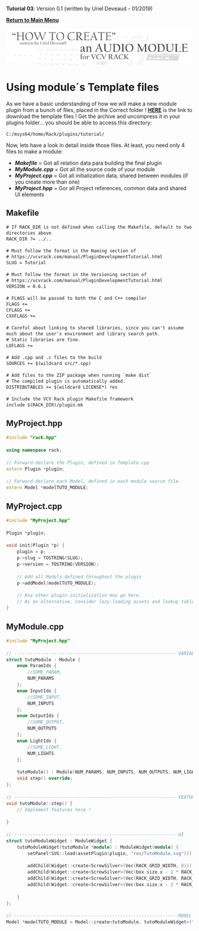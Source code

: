 **Tutorial 03**: Version 0.1 (written by Uriel Deveaud - 01/2019) 

[**Return to Main Menu**](../README.md)

![](images/header.jpg)

# Using module´s Template files

As we have a basic understanding of how we will make a new module plugin from a bunch of files, placed in the Correct folder ! 
[**HERE**](files/tutorial_VCV_modules.zip) is the link to download the template files ! Get the archive and uncompress it in your plugins folder... you should be able to access this directory:
```
C:/msys64/home/Rack/plugins/tutorial/
```

Now, lets have a look in detail inside those files. At least, you need only 4 files to make a module:
* _**Makefile**_ = Got all relation data para building the final plugin
* _**MyModule.cpp**_ = Got all the source code of your module
* _**MyProject.cpp**_ = Got all initialization data, shared between modules (if you create more than one)
* _**MyProject.hpp**_ = Gor all Project references, common data and shared UI elements

## Makefile
```
# If RACK_DIR is not defined when calling the Makefile, default to two directories above
RACK_DIR ?= ../..

# Must follow the format in the Naming section of
# https://vcvrack.com/manual/PluginDevelopmentTutorial.html
SLUG = Tutorial

# Must follow the format in the Versioning section of
# https://vcvrack.com/manual/PluginDevelopmentTutorial.html
VERSION = 0.6.1

# FLAGS will be passed to both the C and C++ compiler
FLAGS +=
CFLAGS +=
CXXFLAGS +=

# Careful about linking to shared libraries, since you can't assume much about the user's environment and library search path.
# Static libraries are fine.
LDFLAGS +=

# Add .cpp and .c files to the build
SOURCES += $(wildcard src/*.cpp)

# Add files to the ZIP package when running `make dist`
# The compiled plugin is automatically added.
DISTRIBUTABLES += $(wildcard LICENSE*) res

# Include the VCV Rack plugin Makefile framework
include $(RACK_DIR)/plugin.mk
```



## MyProject.hpp
```c++
#include "rack.hpp"

using namespace rack;

// Forward-declare the Plugin, defined in Template.cpp
extern Plugin *plugin;

// Forward-declare each Model, defined in each module source file
extern Model *modelTUTO_MODULE;
```

## MyProject.cpp
```c++
#include "MyProject.hpp"

Plugin *plugin;

void init(Plugin *p) {
	plugin = p;
	p->slug = TOSTRING(SLUG);
	p->version = TOSTRING(VERSION);

	// Add all Models defined throughout the plugin
	p->addModel(modelTUTO_MODULE);

	// Any other plugin initialization may go here.
	// As an alternative, consider lazy-loading assets and lookup tables when your module is created to reduce startup times of Rack.
}
```

## MyModule.cpp
```c++
#include "MyProject.hpp"

// ------------------------------------------------------------- VARIABLES
struct tutoModule : Module {
	enum ParamIds {
		//SOME_PARAM,
		NUM_PARAMS
	};
	enum InputIds {
		//SOME_INPUT,
		NUM_INPUTS
	};
	enum OutputIds {
		//SOME_OUTPUT,
		NUM_OUTPUTS
	};
	enum LightIds {
		//SOME_LIGHT,
		NUM_LIGHTS
	};

	tutoModule() : Module(NUM_PARAMS, NUM_INPUTS, NUM_OUTPUTS, NUM_LIGHTS) {}
	void step() override;
};

// ------------------------------------------------------------- FEATURES
void tutoModule::step() {
	// Implement features here !
	
}

// ------------------------------------------------------------- UI
struct tutoModuleWidget : ModuleWidget {
	tutoModuleWidget(tutoModule *module) : ModuleWidget(module) {
		setPanel(SVG::load(assetPlugin(plugin, "res/TutoModule.svg")));

		addChild(Widget::create<ScrewSilver>(Vec(RACK_GRID_WIDTH, 0)));
		addChild(Widget::create<ScrewSilver>(Vec(box.size.x - 2 * RACK_GRID_WIDTH, 0)));
		addChild(Widget::create<ScrewSilver>(Vec(RACK_GRID_WIDTH, RACK_GRID_HEIGHT - RACK_GRID_WIDTH)));
		addChild(Widget::create<ScrewSilver>(Vec(box.size.x - 2 * RACK_GRID_WIDTH, RACK_GRID_HEIGHT - RACK_GRID_WIDTH)));

	}
};

// ------------------------------------------------------------- MODEL
Model *modelTUTO_MODULE = Model::create<tutoModule, tutoModuleWidget>("Tutorial", "tutoModule", "tutorial Module", OSCILLATOR_TAG);

```
